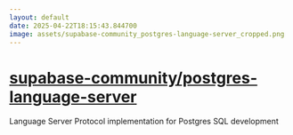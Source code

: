 ```yaml
---
layout: default
date: 2025-04-22T18:15:43.844700
image: assets/supabase-community_postgres-language-server_cropped.png
---
```


# [supabase-community/postgres-language-server](https://github.com/supabase-community/postgres-language-server)

Language Server Protocol implementation for Postgres SQL development

